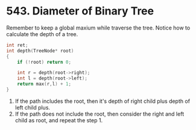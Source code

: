 # 543. Diameter of Binary Tree
Remember to keep a global maxium while traverse the tree.
Notice how to calculate the depth of a tree.
```c++
int ret;
int depth(TreeNode* root) 
{
    if (!root) return 0;

    int r = depth(root->right);
    int l = depth(root->left);
    return max(r,l) + 1;
}
```

1. If the path includes the root, then it's depth of right child plus depth of left child plus.
2. If the path does not include the root, then consider the right and left child as root, and repeat the step 1.
